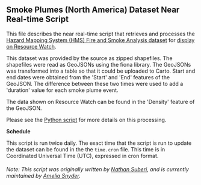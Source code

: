 ## Smoke Plumes (North America) Dataset Near Real-time Script
This file describes the near real-time script that retrieves and processes the [Hazard Mapping System (HMS) Fire and Smoke Analysis dataset](https://www.ospo.noaa.gov/Products/land/hms.html) for [display on Resource Watch](https://resourcewatch.org/data/explore/US-Smoke-Plumes_1).

This dataset was provided by the source as zipped shapefiles. The shapefiles were read as GeoJSONs using the fiona library. The GeoJSONs was transformed into a table so that it could be uploaded to Carto. Start and end dates were obtained from the 'Start' and 'End' features of the GeoJSON. The difference between these two times were used to add a 'duration' value for each smoke plume event.

The data shown on Resource Watch can be found in the 'Density' feature of the GeoJSON.

Please see the [Python script](https://github.com/resource-watch/nrt-scripts/blob/master/cli_037_smoke_plumes_US/contents/src/__init__.py) for more details on this processing.

**Schedule**

This script is run twice daily. The exact time that the script is run to update the dataset can be found in the the `time.cron` file. This time is in Coordinated Universal Time (UTC), expressed in cron format.

###### Note: This script was originally written by [Nathan Suberi](mailto:nathan.suberi@wri.org), and is currently maintained by [Amelia Snyder](https://www.wri.org/profile/amelia-snyder).
